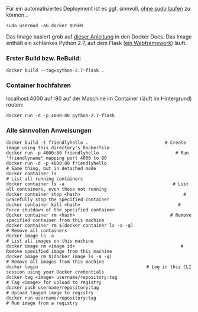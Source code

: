 Für ein automatisiertes Deployment ist es ggf. sinnvoll, [ohne sudo laufen](https://docs.docker.com/install/linux/linux-postinstall/) zu können...

`sudo usermod -aG docker $USER`

Das Image basiert grob auf [dieser Anleitung](https://docs.docker.com/get-started/part2/) in den Docker Docs. 
Das Image enthält ein schlankes Python 2.7, auf dem Flask ([ein Webframework](http://flask.pocoo.org/)) läuft.   

### Erster Build bzw. ReBuild:
 
`docker build --tag=python-2.7-flask .`

### Container hochfahren

localhost:4000 auf :80 auf der Maschine im Container (läuft im Hintergrund) routen:

`docker run -d -p 4000:80 python-2.7-flask`

### Alle sinnvollen Anweisungen

```
docker build -t friendlyhello .                             # Create image using this directory's Dockerfile
docker run -p 4000:80 friendlyhello                             # Run "friendlyname" mapping port 4000 to 80
docker run -d -p 4000:80 friendlyhello                                    # Same thing, but in detached mode
docker container ls                                                            # List all running containers
docker container ls -a                                         # List all containers, even those not running
docker container stop <hash>                                       # Gracefully stop the specified container
docker container kill <hash>                                     # Force shutdown of the specified container
docker container rm <hash>                                    # Remove specified container from this machine
docker container rm $(docker container ls -a -q)                                     # Remove all containers
docker image ls -a                                                         # List all images on this machine
docker image rm <image id>                                        # Remove specified image from this machine
docker image rm $(docker image ls -a -q)                               # Remove all images from this machine
docker login                                         # Log in this CLI session using your Docker credentials
docker tag <image> username/repository:tag                              # Tag <image> for upload to registry
docker push username/repository:tag                                        # Upload tagged image to registry
docker run username/repository:tag                                               # Run image from a registry
```